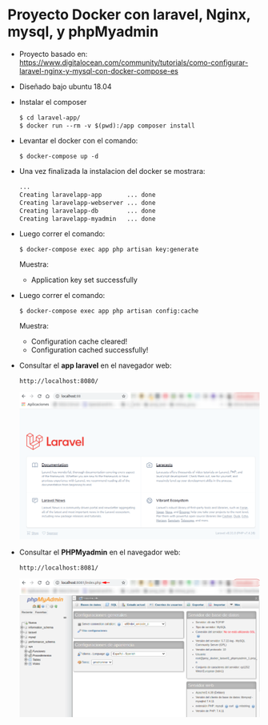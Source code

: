# Proyecto Docker con laravel, Nginx, mysql, y phpMyadmin

- Proyecto basado en:
    https://www.digitalocean.com/community/tutorials/como-configurar-laravel-nginx-y-mysql-con-docker-compose-es

- Diseñado bajo ubuntu 18.04  

- Instalar el composer
    ```
    $ cd laravel-app/
    $ docker run --rm -v $(pwd):/app composer install
    ```
- Levantar el docker con el comando:
    ```
    $ docker-compose up -d
    ```
- Una vez finalizada la instalacion del docker se mostrara:   
   ```
   ...
   Creating laravelapp-app       ... done
   Creating laravelapp-webserver ... done
   Creating laravelapp-db        ... done
   Creating laravelapp-myadmin   ... done
   ```
- Luego correr el comando:
    ```
    $ docker-compose exec app php artisan key:generate
    ```
    Muestra:
    - Application key set successfully
- Luego correr el comando:
    ```
    $ docker-compose exec app php artisan config:cache
    ```
    Muestra:
    - Configuration cache cleared!
    - Configuration cached successfully!
- Consultar el **app laravel** en el navegador web:
   ```
   http://localhost:8080/
   ```
    ![Inicio](./readme_docs/1_localhost88.png)
- Consultar el **PHPMyadmin** en el navegador web:
   ```
   http://localhost:8081/
   ```
    ![Inicio](./readme_docs/2_phpmyadmin.png)